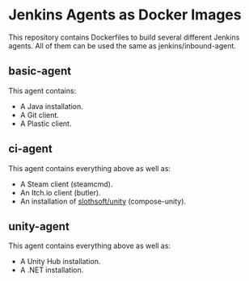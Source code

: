 # Jenkins Agents as Docker Images

This repository contains Dockerfiles to build several different Jenkins agents. All of them can be used the same as jenkins/inbound-agent.

## basic-agent
This agent contains:
- A Java installation.
- A Git client.
- A Plastic client.

## ci-agent
This agent contains everything above as well as:
- A Steam client (steamcmd).
- An Itch.io client (butler).
- An installation of [slothsoft/unity](https://github.com/Faulo/slothsoft-unity) (compose-unity).

## unity-agent
This agent contains everything above as well as:
- A Unity Hub installation.
- A .NET installation.